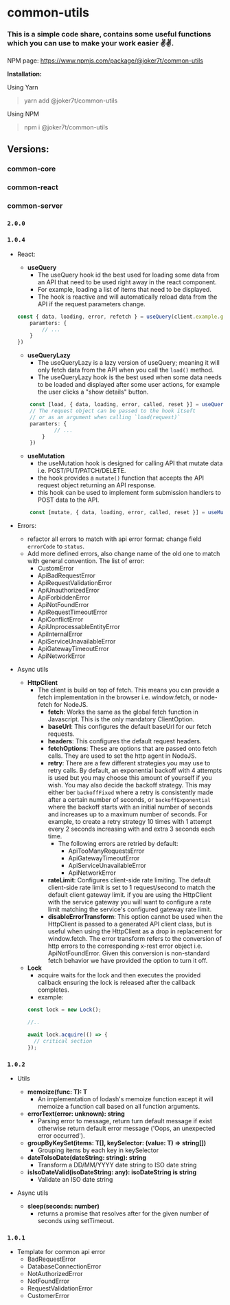 # common-utils

### This is a simple code share, contains some useful functions which you can use to make your work easier ✌️✌️.

NPM page: https://www.npmjs.com/package/@joker7t/common-utils

**Installation:**

Using Yarn
> yarn add @joker7t/common-utils

Using NPM
>npm i @joker7t/common-utils

## **Versions:**

### common-core

### common-react

### common-server

### `2.0.0`

### `1.0.4`
- React:
    - **useQuery**
      - The useQuery hook id the best used for loading some data from an API that need to be used right away in the react component.
      - For example, loading a list of items that need to be displayed.
      - The hook is reactive and will automatically reload data from the API if the request parameters change.
    ```typescript
    const { data, loading, error, refetch } = useQuery(client.example.getExample, {
        paramters: {
            // ...
        }
    }) 
    ```
    - **useQueryLazy**
      - The useQueryLazy is a lazy version of useQuery; meaning it will only fetch data from the API when you call the `load()` method.
      - The useQueryLazy hook is the best used when some data needs to be loaded and displayed after some user actions, for example the user clicks a "show details" button.
    ```typescript
        const [load, { data, loading, error, called, reset }] = useQueryLazy(client.example.getExample, {
        // The request object can be passed to the hook itseft 
        // or as an argument when calling `load(request)`    
        paramters: {
                // ...
            }
        }) 
    ```
    - **useMutation**
      - the useMutation hook is designed for calling API that mutate data i.e. POST/PUT/PATCH/DELETE.
      - the hook provides a `mutate()` function that accepts the API request object returning an API response.
      - this hook can be used to implement form submission handlers to POST data to the API.
    ```typescript
        const [mutate, { data, loading, error, called, reset }] = useMutation(client.example.getExample); 
    ```

- Errors:
  - refactor all errors to match with api error format: change field `errorCode` to `status`.
  - Add more defined errors, also change name of the old one to match with general convention. The list of error:
    - CustomError
    - ApiBadRequestError
    - ApiRequestValidationError
    - ApiUnauthorizedError
    - ApiForbiddenError
    - ApiNotFoundError
    - ApiRequestTimeoutError
    - ApiConflictError
    - ApiUnprocessableEntityError
    - ApiInternalError
    - ApiServiceUnavailableError
    - ApiGatewayTimeoutError
    - ApiNetworkError

- Async utils
  - **HttpClient**
    - The client is build on top of fetch. This means you can provide a fetch implementation in the browser i.e. window.fetch, or node-fetch for NodeJS.
      - **fetch**: Works the same as the global fetch function in Javascript. This is the only mandatory ClientOption.
      - **baseUrl**: This configures the default baseUrl for our fetch requests.
      - **headers**: This configures the default request headers.
      - **fetchOptions**: These are options that are passed onto fetch calls. They are used to set the http agent in NodeJS.
      - **retry**: There are a few different strategies you may use to retry calls. By default, an exponential backoff with 4 attempts is used but you may choose this amount of yourself if you wish. You may also decide the backoff strategy. This may either ber `backoffFixed` where a retry is consistently made after a certain number of seconds, or `backoffExponential` where the backoff starts with an initial number of seconds and increases up to a maximum number of seconds. For example, to create a retry strategy 10 times with 1 attempt every 2 seconds increasing with and extra 3 seconds each time.
        - The following errors are retried by default:
          - ApiTooManyRequestsError
          - ApiGatewayTimeoutError
          - ApiServiceUnavailableError
          - ApiNetworkError
      - **rateLimit**: Configures client-side rate limiting. The default client-side rate limit is set to 1 request/second to match the default client gateway limit. if you are using the HttpClient with the service gateway you will want to configure a rate limit matching the service's configured gateway rate limit.
      - **disableErrorTransform**: This option cannot be used when the HttpClient is passed to a generated API client class, but is useful when using the HttpClient as a drop in replacement for window.fetch. The error transform refers to the conversion of http errors to the corresponding x-rest error object i.e. ApiNotFoundError. Given this conversion is non-standard fetch behavior we have provided the option to turn it off.
  - **Lock**
    - acquire waits for the lock and then executes the provided callback ensuring the lock is released after the callback completes.
    - example:
    ```typescript
    const lock = new Lock();
    
    //..
    
    await lock.acquire(() => {
      // critical section
    });
    ```


### `1.0.2`
- Utils
  - **memoize<T extends Function>(func: T): T** 
    - An implementation of lodash's memoize function except it will memoize a function call based on all function arguments.
  - **errorText(error: unknown): string** 
    - Parsing error to message, return turn default message if exist otherwise return default error message ('Oops, an unexpected error occurred').
  - **groupByKeySet<T>(items: T[], keySelector: (value: T) => string[])**
    - Grouping items by each key in keySelector
  - **dateToIsoDate(dateString: string): string**
    - Transform a DD/MM/YYYY date string to ISO date string
  - **isIsoDateValid(isoDateString: any): isoDateString is string**
    - Validate an ISO date string

- Async utils
  - **sleep(seconds: number)**
    - returns a promise that resolves after for the given number of seconds using setTimeout.

### `1.0.1`
- Template for common api error
  - BadRequestError
  - DatabaseConnectionError
  - NotAuthorizedError
  - NotFoundError
  - RequestValidationError
  - CustomerError

